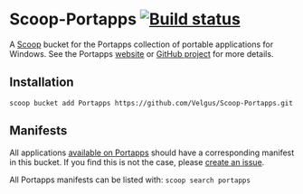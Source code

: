 Scoop-Portapps [![Build status](https://ci.appveyor.com/api/projects/status/v4qgqhrg809joajl?svg=true)](https://ci.appveyor.com/project/Velgus/scoop-portapps)
===

A [Scoop](https://scoop.netlify.com/ "Scoop") bucket for the Portapps collection of portable applications for Windows. See the Portapps [website](https://portapps.io/) or [GitHub project](https://github.com/portapps) for more details.

Installation
--------

`scoop bucket add Portapps https://github.com/Velgus/Scoop-Portapps.git`

Manifests
--------

All applications [available on Portapps](https://portapps.io/apps/) should have a corresponding manifest in this bucket. If you find this is not the case, please [create an issue](https://github.com/Velgus/Scoop-Portapps/issues/new?assignees=&labels=request%2C+help+wanted&template=manifest_request.md&title=%5BRequest%5D+Add+%25%25applicationName%25%25).

All Portapps manifests can be listed with: `scoop search portapps`
